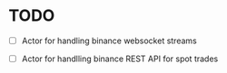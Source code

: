 # TODO

* [ ] Actor for handling binance websocket streams

* [ ] Actor for handlling binance REST API for spot trades
